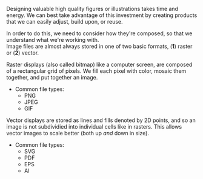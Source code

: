 Designing valuable high quality figures or illustrations takes time and energy. We can best take advantage of this investment by creating products that we can easily adjust, build upon, or reuse. 

In order to do this, we need to consider how they're composed, so that we understand what we're working with.  
Image files are almost always stored in one of two basic formats, (**1**) raster or (**2**) vector.

Raster displays (also called bitmap) like a computer screen, are composed of a rectangular grid of pixels. We fill each pixel with color, mosaic them together, and put together an image.

* Common file types: 
  + PNG
  + JPEG
  + GIF

Vector displays are stored as lines and fills denoted by 2D points, and so an image is not subdividied into individual cells like in rasters. This allows vector images to scale better (both up *and* down in size).

* Common file types: 
  + SVG
  + PDF
  + EPS
  + AI
